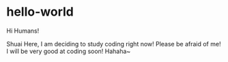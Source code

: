 # hello-world

Hi Humans!

Shuai Here, I am deciding to study coding right now!
Please be afraid of me! I will be very good at coding soon! 
Hahaha~
